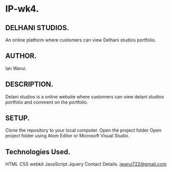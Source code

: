 # IP-wk4.
## DELHANI STUDIOS.
An online platform where customers can view Delhani studios portfolio.

## AUTHOR.
Ian Warui.

## DESCRIPTION.
Delani studios is a online website where customers can view delani studios portfolio and comment on the portfolio.

## SETUP.
Clone the repository to your local computer.
Open the project folder
Open project folder using Atom Editor or Microsoft Visual Studio.

## Technologies Used.
HTML
CSS
webkit
JavaScript
Jquery
Contact Details.
iwarui722@gmail.com

